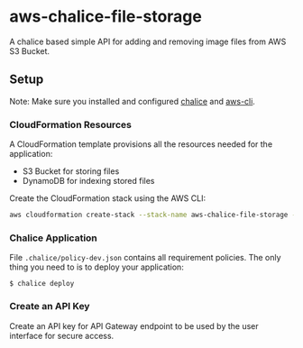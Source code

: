 # aws-chalice-file-storage

A chalice based simple API for adding and removing image files from AWS S3 Bucket.

## Setup

Note: Make sure you installed and configured [chalice](https://github.com/aws/chalice) and [aws-cli](https://github.com/aws/aws-cli).

### CloudFormation Resources

A CloudFormation template provisions all the resources needed for the application:
* S3 Bucket for storing files
* DynamoDB for indexing stored files

Create the CloudFormation stack using the AWS CLI:

```bash
aws cloudformation create-stack --stack-name aws-chalice-file-storage --template-body file://cloudformation.json 
```

### Chalice Application

File `.chalice/policy-dev.json` contains all requirement policies. The only thing you need to is to deploy your application:

```
$ chalice deploy
```

### Create an API Key

Create an API key for API Gateway endpoint to be used by the user
interface for secure access.

